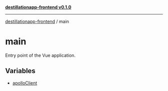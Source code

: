 [**destillationapp-frontend v0.1.0**](../README.md)

***

[destillationapp-frontend](../modules.md) / main

# main

Entry point of the Vue application.

## Variables

- [apolloClient](variables/apolloClient.md)
